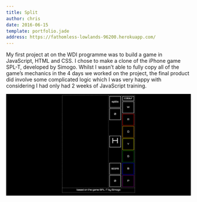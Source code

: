 ```yaml
---
title: Split
author: chris
date: 2016-06-15
template: portfolio.jade
address: https://fathomless-lowlands-96200.herokuapp.com/
---
```


My first project at on the WDI programme was to build a game in JavaScript, HTML and CSS. I chose to make a clone of the iPhone game SPL-T, developed by Simogo. Whilst I wasn’t able to fully copy all of the game’s mechanics in the 4 days we worked on the project, the final product did involve some complicated logic which I was very happy with considering I had only had 2 weeks of JavaScript training.

![a split](split.png)

